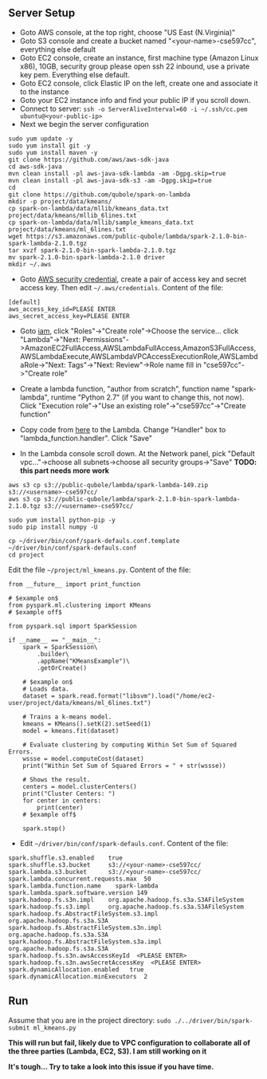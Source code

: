 ## Server Setup

- Goto AWS console, at the top right, choose "US East (N.Virginia)"
- Goto S3 console and create a bucket named "\<your-name\>-cse597cc", everything else default
- Goto EC2 console, create an instance, first machine type (Amazon Linux x86), 10GB, security group please open ssh 22 inbound, use a private key pem. Everything else default.
- Goto EC2 console, click Elastic IP on the left, create one and associate it to the instance
- Goto your EC2 instance info and find your public IP if you scroll down.
- Connect to server: `ssh -o ServerAliveInterval=60 -i ~/.ssh/cc.pem ubuntu@<your-public-ip>`
- Next we begin the server configuration

```
sudo yum update -y
sudo yum install git -y
sudo yum install maven -y
git clone https://github.com/aws/aws-sdk-java
cd aws-sdk-java
mvn clean install -pl aws-java-sdk-lambda -am -Dgpg.skip=true
mvn clean install -pl aws-java-sdk-s3 -am -Dgpg.skip=true
cd
git clone https://github.com/qubole/spark-on-lambda
mkdir -p project/data/kmeans/
cp spark-on-lambda/data/mllib/kmeans_data.txt project/data/kmeans/mllib_6lines.txt
cp spark-on-lambda/data/mllib/sample_kmeans_data.txt project/data/kmeans/ml_6lines.txt
wget https://s3.amazonaws.com/public-qubole/lambda/spark-2.1.0-bin-spark-lambda-2.1.0.tgz
tar xvzf spark-2.1.0-bin-spark-lambda-2.1.0.tgz
mv spark-2.1.0-bin-spark-lambda-2.1.0 driver
mkdir ~/.aws
```

- Goto [AWS security credential](https://console.aws.amazon.com/iam/home?#security_credential), create a pair of access key and secret access key. Then edit `~/.aws/credentials`. Content of the file:

```
[default]
aws_access_key_id=PLEASE ENTER
aws_secret_access_key=PLEASE ENTER
```

- Goto [iam](https://console.aws.amazon.com/iam/home#/home), click "Roles"->"Create role"->Choose the service... click "Lambda"->"Next: Permissions"->AmazonEC2FullAccess,AWSLambdaFullAccess,AmazonS3FullAccess,AWSLambdaExecute,AWSLambdaVPCAccessExecutionRole,AWSLambdaRole->"Next: Tags"->"Next: Review"->Role name fill in "cse597cc"->"Create role"

- Create a lambda function, "author from scratch", function name "spark-lambda", runtime "Python 2.7" (if you want to change this, not now). Click "Execution role"->"Use an existing role"->"cse597cc"->"Create function"

- Copy code from [here](https://github.com/qubole/spark-on-lambda/blob/lambda-2.1.0/bin/lambda/spark-lambda-os.py) to the Lambda. Change "Handler" box to "lambda_function.handler". Click "Save"
- In the Lambda console scroll down. At the Network panel, pick "Default vpc..."->choose all subnets->choose all security groups->"Save" **TODO: this part needs more work**

```
aws s3 cp s3://public-qubole/lambda/spark-lambda-149.zip s3://<username>-cse597cc/
aws s3 cp s3://public-qubole/lambda/spark-2.1.0-bin-spark-lambda-2.1.0.tgz s3://<username>-cse597cc/

sudo yum install python-pip -y
sudo pip install numpy -U

cp ~/driver/bin/conf/spark-defauls.conf.template ~/driver/bin/conf/spark-defauls.conf
cd project
```

Edit the file `~/project/ml_kmeans.py`. Content of the file:

```
from __future__ import print_function

# $example on$
from pyspark.ml.clustering import KMeans
# $example off$

from pyspark.sql import SparkSession

if __name__ == "__main__":
    spark = SparkSession\
        .builder\
        .appName("KMeansExample")\
        .getOrCreate()

    # $example on$
    # Loads data.
    dataset = spark.read.format("libsvm").load("/home/ec2-user/project/data/kmeans/ml_6lines.txt")

    # Trains a k-means model.
    kmeans = KMeans().setK(2).setSeed(1)
    model = kmeans.fit(dataset)

    # Evaluate clustering by computing Within Set Sum of Squared Errors.
    wssse = model.computeCost(dataset)
    print("Within Set Sum of Squared Errors = " + str(wssse))

    # Shows the result.
    centers = model.clusterCenters()
    print("Cluster Centers: ")
    for center in centers:
        print(center)
    # $example off$

    spark.stop()
```

- Edit `~/driver/bin/conf/spark-defauls.conf`. Content of the file:
```
spark.shuffle.s3.enabled    true
spark.shuffle.s3.bucket     s3://<your-name>-cse597cc/
spark.lambda.s3.bucket      s3://<your-name>-cse597cc/
spark.lambda.concurrent.requests.max  50
spark.lambda.function.name    spark-lambda
spark.lambda.spark.software.version 149
spark.hadoop.fs.s3n.impl    org.apache.hadoop.fs.s3a.S3AFileSystem
spark.hadoop.fs.s3.impl     org.apache.hadoop.fs.s3a.S3AFileSystem
spark.hadoop.fs.AbstractFileSystem.s3.impl  org.apache.hadoop.fs.s3a.S3A
spark.hadoop.fs.AbstractFileSystem.s3n.impl org.apache.hadoop.fs.s3a.S3A
spark.hadoop.fs.AbstractFileSystem.s3a.impl org.apache.hadoop.fs.s3a.S3A
spark.hadoop.fs.s3n.awsAccessKeyId  <PLEASE ENTER>
spark.hadoop.fs.s3n.awsSecretAccessKey  <PLEASE ENTER>
spark.dynamicAllocation.enabled   true
spark.dynamicAllocation.minExecutors  2
```

## Run

Assume that you are in the project directory: `sudo ./../driver/bin/spark-submit ml_kmeans.py`

**This will run but fail, likely due to VPC configuration to collaborate all of the three parties (Lambda, EC2, S3). I am still working on it**

**It's tough... Try to take a look into this issue if you have time.**
